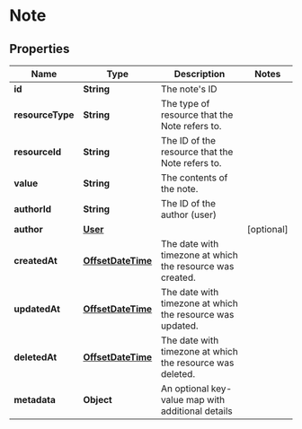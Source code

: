 # Note

## Properties
Name | Type | Description | Notes
------------ | ------------- | ------------- | -------------
**id** | **String** | The note&#x27;s ID | 
**resourceType** | **String** | The type of resource that the Note refers to. | 
**resourceId** | **String** | The ID of the resource that the Note refers to. | 
**value** | **String** | The contents of the note. | 
**authorId** | **String** | The ID of the author (user) | 
**author** | [**User**](User.md) |  |  [optional]
**createdAt** | [**OffsetDateTime**](OffsetDateTime.md) | The date with timezone at which the resource was created. | 
**updatedAt** | [**OffsetDateTime**](OffsetDateTime.md) | The date with timezone at which the resource was updated. | 
**deletedAt** | [**OffsetDateTime**](OffsetDateTime.md) | The date with timezone at which the resource was deleted. | 
**metadata** | **Object** | An optional key-value map with additional details | 
